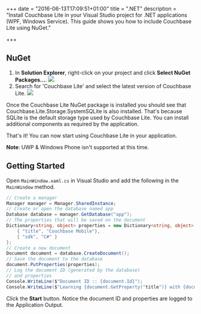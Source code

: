 +++
date = "2016-06-13T17:09:51+01:00"
title = ".NET"
description = "Install Couchbase Lite in your Visual Studio project for .NET applications (WPF, Windows Service). This guide shows you how to include Couchbase Lite using NuGet."

+++

## NuGet

1. In **Solution Explorer**, right-click on your project and click **Select NuGet Packages...**.
    ![](images/wpf-nuget.png)
2. Search for 'Couchbase Lite' and select the latest version of Couchbase Lite.
    ![](images/wpf-nuget-cbl.png)

Once the Couchbase Lite NuGet package is installed you should see that Couchbase.Lite.Storage.SystemSQLite is also installed. That's because SQLite is the default storage type used by Couchbase Lite. You can install additional components as required by the application.

That's it! You can now start using Couchbase Lite in your application.

**Note**: UWP & Windows Phone isn't supported at this time.

## Getting Started

Open `MainWindow.xaml.cs` in Visual Studio and add the following in the `MainWindow` method.

```c#
// Create a manager
Manager manager = Manager.SharedInstance;
// Create or open the database named app
Database database = manager.GetDatabase("app");
// The properties that will be saved on the document
Dictionary<string, object> properties = new Dictionary<string, object> {
    { "title", "Couchbase Mobile"},
    { "sdk", "C#" }
};
// Create a new document
Document document = database.CreateDocument();
// Save the document to the database
document.PutProperties(properties);
// Log the document ID (generated by the database)
// and properties
Console.WriteLine($"Document ID :: {document.Id}");
Console.WriteLine($"Learning {document.GetProperty("title")} with {document.GetProperty("sdk")}");
```

Click the **Start** button. Notice the document ID and properties are logged to the Application Output.